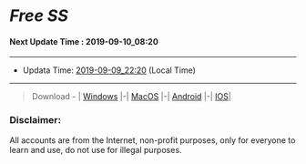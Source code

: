 
# *Free SS*

#### Next Update Time : 2019-09-10_08:20

---
* Updata Time: [2019-09-09_22:20](https://github.com/Geek-007/free-SS/blob/master/2019-09-09_22:20_FreeSS.txt) (Local Time)
---

> Download - | [Windows](https://github.com/shadowsocks/shadowsocks-windows/releases) |-| [MacOS](https://github.com/shadowsocks/shadowsocks-iOS/releases) |-| [Android](https://github.com/shadowsocks/shadowsocks-android/releases) |-| [IOS](https://itunes.apple.com/us/)|

### Disclaimer:
All accounts are from the Internet, non-profit purposes, only for everyone to learn and use, do not use for illegal purposes.
<br>
